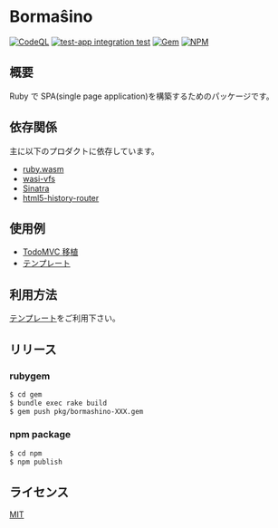 # Bormaŝino

[![CodeQL](https://github.com/keyasuda/bormashino/actions/workflows/codeql-analysis.yml/badge.svg)](https://github.com/keyasuda/bormashino/actions/workflows/codeql-analysis.yml)
[![test-app integration test](https://github.com/keyasuda/bormashino/actions/workflows/test-app-integration.yml/badge.svg)](https://github.com/keyasuda/bormashino/actions/workflows/test-app-integration.yml)
[![Gem](https://github.com/keyasuda/bormashino/actions/workflows/gem.yml/badge.svg)](https://github.com/keyasuda/bormashino/actions/workflows/gem.yml)
[![NPM](https://github.com/keyasuda/bormashino/actions/workflows/npm.js.yml/badge.svg)](https://github.com/keyasuda/bormashino/actions/workflows/npm.js.yml)

## 概要

Ruby で SPA(single page application)を構築するためのパッケージです。

## 依存関係

主に以下のプロダクトに依存しています。

- [ruby.wasm](https://github.com/ruby/ruby.wasm)
- [wasi-vfs](https://github.com/kateinoigakukun/wasi-vfs)
- [Sinatra](http://sinatrarb.com/)
- [html5-history-router](https://github.com/BusinessDuck/html5-history-router)

## 使用例

- [TodoMVC 移植](https://github.com/keyasuda/bormashino-todomvc)
- [テンプレート](https://github.com/keyasuda/bormashino-app-template)

## 利用方法

[テンプレート](https://github.com/keyasuda/bormashino-app-template)をご利用下さい。

## リリース

### rubygem

```bash
$ cd gem
$ bundle exec rake build
$ gem push pkg/bormashino-XXX.gem
```

### npm package

```bash
$ cd npm
$ npm publish
```

## ライセンス

[MIT](https://choosealicense.com/licenses/mit/)
